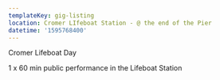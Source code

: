 ```yaml
---
templateKey: gig-listing
location: Cromer LIfeboat Station - @ the end of the Pier
datetime: '1595768400'
---
```

Cromer Lifeboat Day

1 x 60 min public performance in the Lifeboat Station
